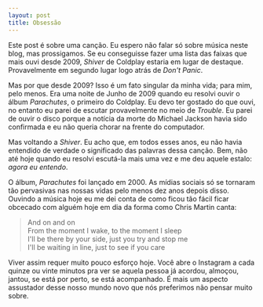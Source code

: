 ```yaml
---
layout: post
title: Obsessão
---
```


Este post é sobre uma canção.
Eu espero não falar só sobre música neste blog, mas prossigamos.
Se eu conseguisse fazer uma lista das faixas que mais ouvi desde 2009, _Shiver_ de Coldplay estaria em lugar de destaque.
Provavelmente em segundo lugar logo atrás de _Don't Panic_.

Mas por que desde 2009?
Isso é um fato singular da minha vida; para mim, pelo menos.
Era uma noite de Junho de 2009 quando eu resolvi ouvir o álbum _Parachutes_, o primeiro do Coldplay.
Eu devo ter gostado do que ouvi, no entanto eu parei de escutar provavelmente no meio de _Trouble_.
Eu parei de ouvir o disco porque a notícia da morte do Michael Jackson havia sido confirmada e eu não queria chorar na frente do computador.

Mas voltando a _Shiver_.
Eu acho que, em todos esses anos, eu não havia entendido de verdade o significado das palavras dessa canção.
Bem, não até hoje quando eu resolvi escutá-la mais uma vez e me deu aquele estalo: _agora eu entendo_.

O álbum, _Parachutes_ foi lançado em 2000.
As mídias sociais só se tornaram tão pervasivas nas nossas vidas pelo menos dez anos depois disso.
Ouvindo a música hoje eu me dei conta de como ficou tão fácil ficar obcecado com alguém hoje em dia da forma como Chris Martin canta:

> And on and on  
> From the moment I wake, to the moment I sleep  
> I'll be there by your side, just you try and stop me  
> I'll be waiting in line, just to see if you care  

Viver assim requer muito pouco esforço hoje.
Você abre o Instagram a cada quinze ou vinte minutos pra ver se aquela pessoa já acordou, almoçou, jantou, se está por perto, se está acompanhado.
É mais um aspecto assustador desse nosso mundo novo que nós preferimos não pensar muito sobre.
